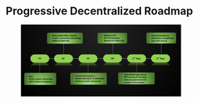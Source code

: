 # Progressive Decentralized Roadmap

<figure><img src=".gitbook/assets/image (4).png" alt=""><figcaption></figcaption></figure>

